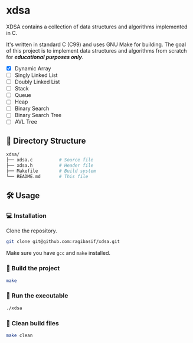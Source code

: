 # xdsa

XDSA contains a collection of data structures and algorithms implemented in C.

It's written in standard C (C99) and uses GNU Make for building. The goal of this project is to implement data structures and algorithms from scratch for ***educational purposes only***.

- [x] Dynamic Array
- [ ] Singly Linked List
- [ ] Doubly Linked List
- [ ] Stack
- [ ] Queue
- [ ] Heap
- [ ] Binary Search
- [ ] Binary Search Tree
- [ ] AVL Tree

## 📁 Directory Structure

```bash
xdsa/
├── xdsa.c          # Source file
├── xdsa.h          # Header file
├── Makefile        # Build system
└── README.md       # This file
```

## 🛠️ Usage

### 💻 Installation

Clone the repository.

```bash
git clone git@github.com:ragibasif/xdsa.git
```

Make sure you have `gcc` and `make` installed.

### 🔧 Build the project

```bash
make
```

### 🏃 Run the executable

```bash
./xdsa
```

### 🧹 Clean build files

```bash
make clean
```

